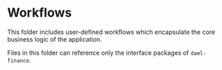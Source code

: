 # Workflows

This folder includes user-defined workflows which encapsulate the core business logic of the application.

Files in this folder can reference only the interface packages of `daml-finance`.
